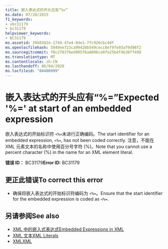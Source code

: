 ```yaml
---
title: 嵌入表达式的开头应有“%=”
ms.date: 07/20/2015
f1_keywords:
- vbc31179
- bc31179
helpviewer_keywords:
- BC31179
ms.assetid: 20b0382e-1744-47e4-84e1-7fc926cbc4df
ms.openlocfilehash: 5049ee723ca99420b549cecc8ef9fe93af9d98f2
ms.sourcegitcommit: f8c270376ed905f6a8896ce0fe25b4f4b38ff498
ms.translationtype: MT
ms.contentlocale: zh-CN
ms.lasthandoff: 06/04/2020
ms.locfileid: "84400999"
---
```

# <a name="expected--at-start-of-an-embedded-expression"></a><span data-ttu-id="42bbf-102">嵌入表达式的开头应有“%=”</span><span class="sxs-lookup"><span data-stu-id="42bbf-102">Expected '%=' at start of an embedded expression</span></span>
<span data-ttu-id="42bbf-103">嵌入表达式的开始标识符 `<%=`未进行正确编码。</span><span class="sxs-lookup"><span data-stu-id="42bbf-103">The start identifier for an embedded expression, `<%=`, has not been coded correctly.</span></span> <span data-ttu-id="42bbf-104">注意，不能在 XML 元素文本的名称中使用百分号字符 (%)。</span><span class="sxs-lookup"><span data-stu-id="42bbf-104">Note that you cannot use a percent character (%) in the name for an XML element literal.</span></span>  
  
 <span data-ttu-id="42bbf-105">**错误 ID：** BC31179</span><span class="sxs-lookup"><span data-stu-id="42bbf-105">**Error ID:** BC31179</span></span>  
  
## <a name="to-correct-this-error"></a><span data-ttu-id="42bbf-106">更正此错误</span><span class="sxs-lookup"><span data-stu-id="42bbf-106">To correct this error</span></span>  
  
- <span data-ttu-id="42bbf-107">确保将嵌入表达式的开始标识符编码为 `<%=`。</span><span class="sxs-lookup"><span data-stu-id="42bbf-107">Ensure that the start identifier for the embedded expression is coded as `<%=`.</span></span>  
  
## <a name="see-also"></a><span data-ttu-id="42bbf-108">另请参阅</span><span class="sxs-lookup"><span data-stu-id="42bbf-108">See also</span></span>

- [<span data-ttu-id="42bbf-109">XML 中的嵌入式表达式</span><span class="sxs-lookup"><span data-stu-id="42bbf-109">Embedded Expressions in XML</span></span>](../programming-guide/language-features/xml/embedded-expressions-in-xml.md)
- [<span data-ttu-id="42bbf-110">XML 文本</span><span class="sxs-lookup"><span data-stu-id="42bbf-110">XML Literals</span></span>](../language-reference/xml-literals/index.md)
- [<span data-ttu-id="42bbf-111">XML</span><span class="sxs-lookup"><span data-stu-id="42bbf-111">XML</span></span>](../programming-guide/language-features/xml/index.md)
